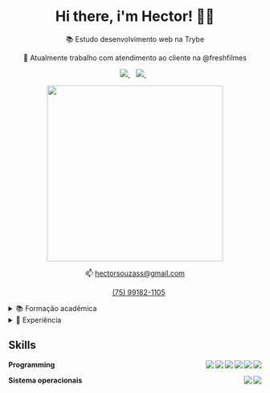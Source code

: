 <h1 align='center'>
  Hi there, i'm Hector! 👋🏾
</h1>

<p align='center'>
  📚 Estudo desenvolvimento web na Trybe
</p>
<p align='center'>
  🏢 Atualmente trabalho com atendimento ao cliente na @freshfilmes 
</p>


<p align='center'>
  
  <a href="https://www.linkedin.com/in/hectorsouza/">
    <img src="https://img.shields.io/badge/linkedin-%230077B5.svg?&style=for-the-badge&logo=linkedin&logoColor=white" />
  </a>&nbsp;&nbsp;
  <a href="https://instagram.com/_euHec">
    <img src="https://img.shields.io/badge/instagram-%23E4405F.svg?&style=for-the-badge&logo=instagram&logoColor=white" />        
  </a>&nbsp;&nbsp;
  
</p>

<p align='center'>
  <a href="#"><img src="https://github-readme-stats.vercel.app/api?username=euHec&show_icons=true&count_private=true&theme=dark" width="350"></a>
</p>

<p align='center'>
  📫 <a href='mailto:hectorsouzass@gmail.com'>hectorsouzass@gmail.com</a>
<p align='center'>
  <img src="https://cdn-icons-png.flaticon.com/512/220/220236.png" width='15px' /><a href='https://wa.me/5575991821105'>(75) 99182-1105</a>
</p>

<details>
  <summary>📚 Formação acadêmica</summary>

## Instituições
- 📖 **Desenvolvimento Web**\
📆 2022 - 2023\
📍 **Trybe** - Brazil

- 📖 **Sistema de informação**\
📆 2019 - Em pausa\
📍 **UNIFTC** - Feira de Santana, Brazil
  
- 📖 **Técnico em mecânica**\
📆 2016 - 2018\
📍 **SENAI** - Feira de Santana, Brazil

</details>

<details>
  <summary>📃 Experiência</summary>

## Instituições
- 📍 **Fresh Filmes**\
  👨‍💻 Novos negócios\
  📆 fev de 2023 - o momento

- 📍 **CMT - Conecta Minas**\
  👨‍💻 Líder de equipe de cobrança\
  📆 jan de 2022 - mar de 2023

- 📍 **Fresh Filmes**\
  👨‍💻 Novos negócios\
  📆abr de 2021 - jul de 2022

- 📍 **RankMyApp - Pulse Solution**\
  👨‍💻 Analista de novos negócios\
  📆jun de 2021 - nov de 2021

- 📍 **Huggy**\
  👨‍💻 Executivo de vendas\
  📆jan de 2019 - mar de 2021

- 📍 **Pedreira Rio Branco**\
  👨‍💻 Jovem Aprendiz\
  📆set de 2017 - jul de 2018

</details>

## Skills

<img align="right" src="https://img.shields.io/badge/Testing Library-fa383e?logo=TestingLibrary&logoColor=white" />
<img align="right" src="https://img.shields.io/badge/Jest-00a400?logo=JEST&logoColor=white" />
<img align="right" src="https://img.shields.io/badge/React-4479A1?logo=react&logoColor=white" />
<img align="right" src="https://img.shields.io/badge/JavaScript-ffff00?logo=JavaScript&logoColor=black" />
<img align="right" src="https://img.shields.io/badge/HTML-e34c26?logo=HTML&logoColor=white" />
<img align="right" src="https://img.shields.io/badge/CSS-563d7c?logo=CSS&logoColor=white" />

**Programming**

<img align="right" src="https://img.shields.io/badge/Ubuntu-E95420?logo=ubuntu&logoColor=white" />
<img align="right" src="https://img.shields.io/badge/Windows-0078D6?logo=windows&logoColor=white" />

**Sistema operacionais**

<!--

**euHec/euHec** is a ✨ _special_ ✨ repository because its `README.md` (this file) appears on your GitHub profile.

Here are some ideas to get you started:

-->
